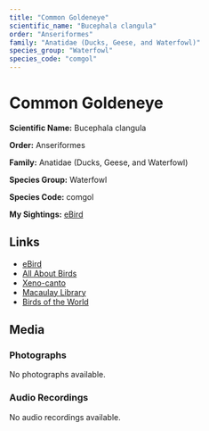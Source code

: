 ```yaml
---
title: "Common Goldeneye"
scientific_name: "Bucephala clangula"
order: "Anseriformes"
family: "Anatidae (Ducks, Geese, and Waterfowl)"
species_group: "Waterfowl"
species_code: "comgol"
---
```


# Common Goldeneye

**Scientific Name:** Bucephala clangula

**Order:** Anseriformes

**Family:** Anatidae (Ducks, Geese, and Waterfowl)

**Species Group:** Waterfowl

**Species Code:** comgol

**My Sightings:** [eBird](https://ebird.org/lifelist?r=world&time=life&spp=comgol)

## Links
* [eBird](https://ebird.org/species/comgol) 
* [All About Birds](https://www.allaboutbirds.org/guide/comgol) 
* [Xeno-canto](https://www.xeno-canto.org/species/bucephala-clangula) 
* [Macaulay Library](https://search.macaulaylibrary.org/catalog?taxonCode=comgol&sort=rating_rank_desc)
* [Birds of the World](https://birdsoftheworld.org/bow/species/comgol)

## Media
### Photographs
No photographs available.

### Audio Recordings
No audio recordings available.
